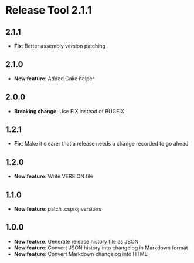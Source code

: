 # Release Tool 2.1.1


## 2.1.1

* **Fix**: Better assembly version patching

## 2.1.0

* **New feature**: Added Cake helper

## 2.0.0

* **Breaking change**: Use FIX instead of BUGFIX

## 1.2.1

* **Fix**: Make it clearer that a release needs a change recorded to go ahead

## 1.2.0

* **New feature**: Write VERSION file

## 1.1.0

* **New feature**: patch .csproj versions

## 1.0.0

* **New feature**: Generate release history file as JSON
* **New feature**: Convert JSON history into changelog in Markdown format
* **New feature**: Convert Markdown changelog into HTML
